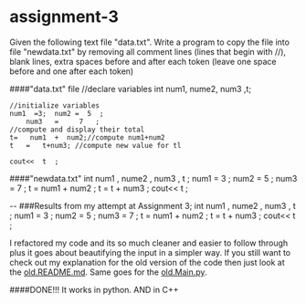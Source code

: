 # assignment-3

Given the following text file "data.txt". Write a program to copy the file into file "newdata.txt" by removing all comment lines (lines that begin with //), blank lines, extra spaces before and after each token (leave one space before and one after each token)

####"data.txt" file
    //declare variables
    int   num1,   nume2, num3 ,t;
    
    //initialize variables 
    num1  =3;  num2 =  5  ;
    	num3   =     7   ;
    //compute and display their total
    t=   num1  +  num2;//compute num1+num2
    t   =   t+num3; //compute new value for tl
    
    cout<<  t  ;
    
####"newdata.txt"
    int num1 , nume2 , num3 , t ;
    num1 = 3 ;
    num2 = 5 ;
    num3 = 7 ;
    t = num1 + num2 ;
    t = t + num3 ;
    cout<< t ;    
    
    
--
###Results from my attempt at Assignment 3;
    int num1 , nume2 , num3 , t ;
    num1 = 3 ;
    num2 = 5 ;
    num3 = 7 ;
    t = num1 + num2 ;
    t = t + num3 ;
    cout<< t ;


I refactored my code and its so much cleaner and easier to follow through plus it goes about beautifying the input in a simpler way. If you still want to check out my explanation for the old version of the code then just look at the [old.README.md](https://github.com/csuf-thumbsup/assignment-3/blob/Michael/old.README.md). Same goes for the [old.Main.py](https://github.com/csuf-thumbsup/assignment-3/blob/Michael/old.Main.py).

####DONE!!! It works in python. AND in C++


